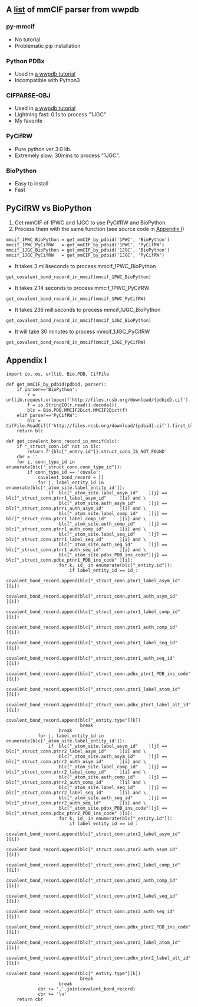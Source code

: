 ## A [list](http://mmcif.wwpdb.org/docs/software-resources.html) of mmCIF parser from wwpdb 
### py-mmcif
* No tutorial 
* Problematic pip installation 
### Python PDBx 
* Used in [a wwpdb tutorial](http://mmcif.wwpdb.org/docs/sw-examples/python/html/)
* Incompatible with Python3
### CIFPARSE-OBJ  
* Used in [a wwpdb tutorial](http://mmcif.wwpdb.org/docs/sw-examples/cpp/html/)
* Lightning fast: 0.1s to process "1JGC"
* My favorite
### PyCifRW
* Pure python ver 3.0 lib. 
* Extremely slow: 30mins to process "1JGC". 
### BioPython
* Easy to install
* Fast
## PyCifRW vs BioPython
1. Get mmCIF of 1PWC and 1JGC to use PyCifRW and BioPython. 
2. Process them with the same function (see source code in [Appendix I](https://github.com/xg590/PDB_Cov/new/master#appendix-i))
```
mmcif_1PWC_BioPython = get_mmCIF_by_pdbid('1PWC', 'BioPython')
mmcif_1PWC_PyCifRW   = get_mmCIF_by_pdbid('1PWC', 'PyCifRW')
mmcif_1JGC_BioPython = get_mmCIF_by_pdbid('1JGC', 'BioPython')
mmcif_1JGC_PyCifRW   = get_mmCIF_by_pdbid('1JGC', 'PyCifRW')
```
* It takes 3 milliseconds to process mmcif_1PWC_BioPython
```
get_covalent_bond_record_in_mmcif(mmcif_1PWC_BioPython) 
```
* It takes 2.14 seconds to process mmcif_1PWC_PyCifRW
```
get_covalent_bond_record_in_mmcif(mmcif_1PWC_PyCifRW) 
```
* It takes 236 milliseconds to process mmcif_1JGC_BioPython
```
get_covalent_bond_record_in_mmcif(mmcif_1JGC_BioPython) 
```
* It will take 30 minutes to process mmcif_1JGC_PyCifRW
```
get_covalent_bond_record_in_mmcif(mmcif_1JGC_PyCifRW) 
``` 

## Appendix I
```
import io, os, urllib, Bio.PDB, CifFile

def get_mmCIF_by_pdbid(pdbid, parser):
    if parser=='BioPython': 
        r = urllib.request.urlopen(f'http://files.rcsb.org/download/{pdbid}.cif')  
        f = io.StringIO(r.read().decode()) 
        blc = Bio.PDB.MMCIF2Dict.MMCIF2Dict(f) 
    elif parser=='PyCifRW':
        blc = CifFile.ReadCif(f'http://files.rcsb.org/download/{pdbid}.cif').first_block() 
    return blc
    
def get_covalent_bond_record_in_mmcif(blc): 
    if "_struct_conn.id" not in blc: 
        return f'{blc["_entry.id"]}:struct_conn_IS_NOT_FOUND'
    cbr = ''
    for i, conn_type_id in enumerate(blc["_struct_conn.conn_type_id"]): 
        if conn_type_id == 'covale':
            covalent_bond_record = []
            for j, label_entity_id in enumerate(blc['_atom_site.label_entity_id']): 
                if  blc["_atom_site.label_asym_id"    ][j] == blc["_struct_conn.ptnr1_label_asym_id"     ][i] and \
                    blc["_atom_site.auth_asym_id"     ][j] == blc["_struct_conn.ptnr1_auth_asym_id"      ][i] and \
                    blc["_atom_site.label_comp_id"    ][j] == blc["_struct_conn.ptnr1_label_comp_id"     ][i] and \
                    blc["_atom_site.auth_comp_id"     ][j] == blc["_struct_conn.ptnr1_auth_comp_id"      ][i] and \
                    blc["_atom_site.label_seq_id"     ][j] == blc["_struct_conn.ptnr1_label_seq_id"      ][i] and \
                    blc["_atom_site.auth_seq_id"      ][j] == blc["_struct_conn.ptnr1_auth_seq_id"       ][i] and \
                    blc["_atom_site.pdbx_PDB_ins_code"][j] == blc["_struct_conn.pdbx_ptnr1_PDB_ins_code" ][i]: 
                    for k, id_ in enumerate(blc["_entity.id"]):
                        if label_entity_id == id_: 
                            covalent_bond_record.append(blc["_struct_conn.ptnr1_label_asym_id"     ][i])
                            covalent_bond_record.append(blc["_struct_conn.ptnr1_auth_asym_id"      ][i])
                            covalent_bond_record.append(blc["_struct_conn.ptnr1_label_comp_id"     ][i])
                            covalent_bond_record.append(blc["_struct_conn.ptnr1_auth_comp_id"      ][i])
                            covalent_bond_record.append(blc["_struct_conn.ptnr1_label_seq_id"      ][i])
                            covalent_bond_record.append(blc["_struct_conn.ptnr1_auth_seq_id"       ][i])
                            covalent_bond_record.append(blc["_struct_conn.pdbx_ptnr1_PDB_ins_code" ][i])
                            covalent_bond_record.append(blc["_struct_conn.ptnr1_label_atom_id"     ][i])
                            covalent_bond_record.append(blc["_struct_conn.pdbx_ptnr1_label_alt_id" ][i]) 
                            covalent_bond_record.append(blc["_entity.type"][k])  
                            break
                    break
            for j, label_entity_id in enumerate(blc['_atom_site.label_entity_id']):
                if  blc["_atom_site.label_asym_id"    ][j] == blc["_struct_conn.ptnr2_label_asym_id"     ][i] and \
                    blc["_atom_site.auth_asym_id"     ][j] == blc["_struct_conn.ptnr2_auth_asym_id"      ][i] and \
                    blc["_atom_site.label_comp_id"    ][j] == blc["_struct_conn.ptnr2_label_comp_id"     ][i] and \
                    blc["_atom_site.auth_comp_id"     ][j] == blc["_struct_conn.ptnr2_auth_comp_id"      ][i] and \
                    blc["_atom_site.label_seq_id"     ][j] == blc["_struct_conn.ptnr2_label_seq_id"      ][i] and \
                    blc["_atom_site.auth_seq_id"      ][j] == blc["_struct_conn.ptnr2_auth_seq_id"       ][i] and \
                    blc["_atom_site.pdbx_PDB_ins_code"][j] == blc["_struct_conn.pdbx_ptnr2_PDB_ins_code" ][i]:
                    for k, id_ in enumerate(blc["_entity.id"]):
                        if label_entity_id == id_: 
                            covalent_bond_record.append(blc["_struct_conn.ptnr2_label_asym_id"     ][i])
                            covalent_bond_record.append(blc["_struct_conn.ptnr2_auth_asym_id"      ][i])
                            covalent_bond_record.append(blc["_struct_conn.ptnr2_label_comp_id"     ][i])
                            covalent_bond_record.append(blc["_struct_conn.ptnr2_auth_comp_id"      ][i])
                            covalent_bond_record.append(blc["_struct_conn.ptnr2_label_seq_id"      ][i])
                            covalent_bond_record.append(blc["_struct_conn.ptnr2_auth_seq_id"       ][i])
                            covalent_bond_record.append(blc["_struct_conn.pdbx_ptnr2_PDB_ins_code" ][i])
                            covalent_bond_record.append(blc["_struct_conn.ptnr2_label_atom_id"     ][i])
                            covalent_bond_record.append(blc["_struct_conn.pdbx_ptnr2_label_alt_id" ][i]) 
                            covalent_bond_record.append(blc["_entity.type"][k])  
                            break                    
                    break 
            cbr += ','.join(covalent_bond_record)
            cbr += '\n'
    return cbr
```

